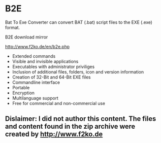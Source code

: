 # B2E
Bat To Exe Converter can convert BAT (.bat) script files to the EXE (.exe) format.

B2E download mirror

http://www.f2ko.de/en/b2e.php

* Extended commands
* Visible and invisible applications
* Executables with administrator priviliges
* Inclusion of additional files, folders, icon and version information
* Creation of 32-Bit and 64-Bit EXE files
* Commandline interface
* Portable
* Encryption
* Multilanguage support
* Free for commercial and non-commercial use

## Dislaimer: I did not author this content. The files and content found in the zip archive were created by http://www.f2ko.de
